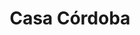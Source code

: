 ---
title: "Casa Córdoba"
url: /ciudad-autonoma-de-buenos-aires/casa-cordoba/
shop: directores de funerarias
---
